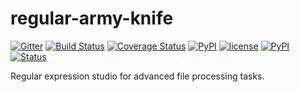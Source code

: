 # regular-army-knife

[![Gitter](https://img.shields.io/gitter/room/tiborsimon/regular-army-knife.svg?maxAge=2592000)](https://gitter.im/tiborsimon/regular-army-knife?utm_source=badge&utm_medium=badge&utm_campaign=pr-badge&utm_content=badge)
[![Build Status](https://travis-ci.org/tiborsimon/regular-army-knife.svg?branch=master)](https://travis-ci.org/tiborsimon/regular-army-knife)
[![Coverage Status](https://coveralls.io/repos/github/tiborsimon/regular-army-knife/badge.svg?branch=master)](https://coveralls.io/github/tiborsimon/regular-army-knife?branch=master)
[![PyPI](https://img.shields.io/pypi/v/regular-army-knife.svg?maxAge=2592000)](https://pypi.python.org/pypi?name=regular-army-knife&:action=display)
[![license](https://img.shields.io/github/license/tiborsimon/regular-army-knife.svg?maxAge=2592000)](https://github.com/tiborsimon/regular-army-knife#license)
[![PyPI](https://img.shields.io/pypi/dm/regular-army-knife.svg?maxAge=2592000)](https://pypi.python.org/pypi?name=regular-army-knife&:action=display)
[![Status](https://img.shields.io/badge/status-under_development-yellow.svg)]()

Regular expression studio for advanced file processing tasks.
